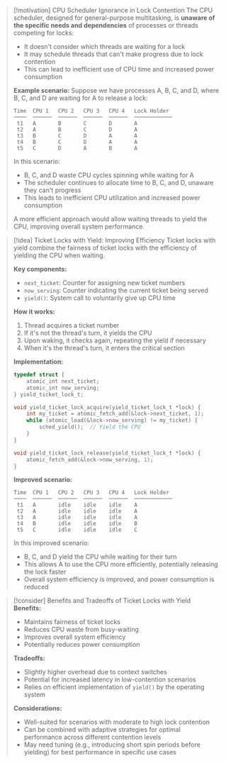 > [!motivation] CPU Scheduler Ignorance in Lock Contention
> The CPU scheduler, designed for general-purpose multitasking, is **unaware of the specific needs and dependencies** of processes or threads competing for locks:
> 
> - It doesn't consider which threads are waiting for a lock
> - It may schedule threads that can't make progress due to lock contention
> - This can lead to inefficient use of CPU time and increased power consumption
> 
> **Example scenario:**
> Suppose we have processes A, B, C, and D, where B, C, and D are waiting for A to release a lock:
> 
> ```
> Time  CPU 1   CPU 2   CPU 3   CPU 4   Lock Holder
> ────  ──────  ──────  ──────  ──────  ────────────
>  t1   A       B       C       D       A
>  t2   A       B       C       D       A
>  t3   B       C       D       A       A
>  t4   B       C       D       A       A
>  t5   C       D       A       B       A
> ```
> 
> In this scenario:
> - B, C, and D waste CPU cycles spinning while waiting for A
> - The scheduler continues to allocate time to B, C, and D, unaware they can't progress
> - This leads to inefficient CPU utilization and increased power consumption
> 
> A more efficient approach would allow waiting threads to yield the CPU, improving overall system performance.

> [!idea] Ticket Locks with Yield: Improving Efficiency
> Ticket locks with yield combine the fairness of ticket locks with the efficiency of yielding the CPU when waiting.
> 
> **Key components:**
> - `next_ticket`: Counter for assigning new ticket numbers
> - `now_serving`: Counter indicating the current ticket being served
> - `yield()`: System call to voluntarily give up CPU time
> 
> **How it works:**
> 1. Thread acquires a ticket number
> 2. If it's not the thread's turn, it yields the CPU
> 3. Upon waking, it checks again, repeating the yield if necessary
> 4. When it's the thread's turn, it enters the critical section
> 
> **Implementation:**
> ```c
> typedef struct {
>     atomic_int next_ticket;
>     atomic_int now_serving;
> } yield_ticket_lock_t;
> 
> void yield_ticket_lock_acquire(yield_ticket_lock_t *lock) {
>     int my_ticket = atomic_fetch_add(&lock->next_ticket, 1);
>     while (atomic_load(&lock->now_serving) != my_ticket) {
>         sched_yield();  // Yield the CPU
>     }
> }
> 
> void yield_ticket_lock_release(yield_ticket_lock_t *lock) {
>     atomic_fetch_add(&lock->now_serving, 1);
> }
> ```
> 
> **Improved scenario:**
> ```
> Time  CPU 1   CPU 2   CPU 3   CPU 4   Lock Holder
> ────  ──────  ──────  ──────  ──────  ────────────
>  t1   A       idle    idle    idle    A
>  t2   A       idle    idle    idle    A
>  t3   A       idle    idle    idle    A
>  t4   B       idle    idle    idle    B
>  t5   C       idle    idle    idle    C
> ```
> 
> In this improved scenario:
> - B, C, and D yield the CPU while waiting for their turn
> - This allows A to use the CPU more efficiently, potentially releasing the lock faster
> - Overall system efficiency is improved, and power consumption is reduced

> [!consider] Benefits and Tradeoffs of Ticket Locks with Yield
> **Benefits:**
> - Maintains fairness of ticket locks
> - Reduces CPU waste from busy-waiting
> - Improves overall system efficiency
> - Potentially reduces power consumption
> 
> **Tradeoffs:**
> - Slightly higher overhead due to context switches
> - Potential for increased latency in low-contention scenarios
> - Relies on efficient implementation of `yield()` by the operating system
> 
> **Considerations:**
> - Well-suited for scenarios with moderate to high lock contention
> - Can be combined with adaptive strategies for optimal performance across different contention levels
> - May need tuning (e.g., introducing short spin periods before yielding) for best performance in specific use cases
